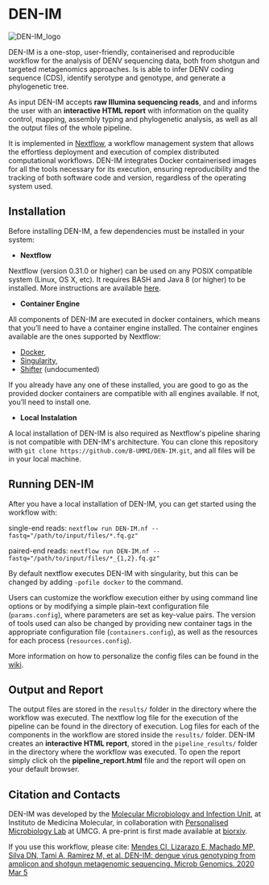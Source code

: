 # DEN-IM

![DEN-IM_logo](https://user-images.githubusercontent.com/15690332/60383483-47e5d900-9a69-11e9-9808-3a1d9023a32a.png)

DEN-IM is a  one-stop, user-friendly, containerised and reproducible workflow for the analysis of DENV sequencing data, 
both from shotgun and targeted metagenomics approaches.
Is is able to infer DENV coding sequence (CDS), identify serotype and genotype, and generate a phylogenetic tree.

As input DEN-IM accepts **raw Illumina sequencing reads**, and and informs the user with an **interactive 
HTML report** with information on the quality control, mapping, assembly typing and phylogenetic analysis, as well as 
all the output files of the whole pipeline.

It is implemented in [Nextflow](https://www.nextflow.io/), a workflow management system that allows the effortless deployment and execution of complex distributed computational workflows. DEN-IM integrates Docker containerised images for all the tools necessary for its execution, ensuring reproducibility and the tracking of both software code and version, regardless of the 
operating system used.

## Installation

Before installing DEN-IM, a few dependencies must be installed in your system:

* **Nextflow**

Nextflow (version 0.31.0 or higher) can be used on any POSIX compatible system (Linux, OS X, etc). It requires BASH and 
Java 8 (or higher) to be installed. More instructions are available [here](https://www.nextflow.io/docs/latest/getstarted.html).

* **Container Engine**

All components of DEN-IM are executed in docker containers, which means that you’ll need to have a container engine 
installed. The container engines available are the ones supported by Nextflow:

* [Docker](https://www.nextflow.io/docs/latest/docker.html),
* [Singularity](https://www.nextflow.io/docs/latest/singularity.html),
* [Shifter](https://github.com/NERSC/shifter) (undocumented)

If you already have any one of these installed, you are good to go as the provided docker containers are compatible 
with all engines available. If not, you’ll need to install one.

* **Local Instalation** 

A local installation of DEN-IM is also required as Nextflow's pipeline sharing is not compatible with DEN-IM's 
architecture. You can clone this repository with `git clone https://github.com/B-UMMI/DEN-IM.git`, and all 
files will be in your local machine.


## Running DEN-IM

After you have a local installation of DEN-IM, you can get started using the workflow with:

single-end reads: `nextflow run DEN-IM.nf --fastq="/path/to/input/files/*.fq.gz"`

paired-end reads: `nextflow run DEN-IM.nf --fastq="/path/to/input/files/*_{1,2}.fq.gz"`

By default nextflow executes DEN-IM with singularity, but this can be changed by adding `-pofile docker` to the command.

Users can customize the workflow execution either by using command line options or by modifying a simple plain-text 
configuration file (`params.config`), where parameters are set as key-value pairs. The version of tools used can also 
be changed by providing new container tags in the appropriate configuration file (`containers.config`), as well as the 
resources for each process (`resources.config`).

More information on how to personalize the config files can be found in the [wiki](https://github.com/B-UMMI/DEN-IM/wiki/How-to-Run-DEN-IM).


## Output and Report

The output files are stored in the `results/` folder in the directory where the workflow was executed. 
The nextflow log file for the execution of the pipeline can be found in the directory of execution. Log files for each
of the components in the workflow are stored inside the `results/` folder.
DEN-IM creates an **interactive HTML report**, stored in the `pipeline_results/` folder in the directory where the 
workflow was executed. To open the report simply click oh the **pipeline_report.html** file and the report will open on 
your default browser. 


## Citation and Contacts

DEN-IM was developed by the [Molecular Microbiology and Infection Unit](http://darwin.phyloviz.net/wiki/doku.php), at 
Instituto de Medicina Molecular, in collaboration with [Personalised Microbiology Lab](https://rossenlab.com/) at UMCG. 
A pre-print is first made available at [biorxiv](https://www.biorxiv.org/content/10.1101/628073v1).

If you use this workflow, please cite:
[Mendes CI, Lizarazo E, Machado MP, Silva DN, Tami A, Ramirez M, et al. DEN-IM: dengue virus genotyping from amplicon and shotgun metagenomic sequencing. Microb Genomics. 2020 Mar 5](https://www.microbiologyresearch.org/content/journal/mgen/10.1099/mgen.0.000328)

